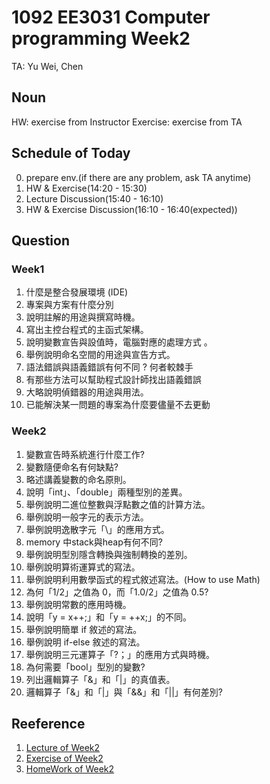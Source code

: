 # 1092 EE3031 Computer programming Week2 
TA: Yu Wei, Chen


## Noun
HW: exercise from Instructor
Exercise: exercise from TA

## Schedule of Today
0. prepare env.(if there are any problem, ask TA anytime)
1. HW & Exercise(14:20 - 15:30)
2. Lecture Discussion(15:40 - 16:10)
3. HW & Exercise Discussion(16:10 - 16:40(expected))


## Question
### Week1
1. 什麼是整合發展環境 (IDE)
2. 專案與方案有什麼分別
3. 說明註解的用途與撰寫時機。
4. 寫出主控台程式的主函式架構。
5. 說明變數宣告與設值時，電腦對應的處理方式 。
6. 舉例說明命名空間的用途與宣告方式。
7. 語法錯誤與語義錯誤有何不同 ? 何者較棘手
8. 有那些方法可以幫助程式設計師找出語義錯誤
9. 大略說明偵錯器的用途與用法。
10. 已能解決某一問題的專案為什麼要儘量不去更動

### Week2
1. 變數宣告時系統進行什麼工作?
2. 變數隨便命名有何缺點?
3. 略述講義變數的命名原則。
4. 說明「int」、「double」兩種型別的差異。
5. 舉例說明二進位整數與浮點數之值的計算方法。
6. 舉例說明一般字元的表示方法。
7. 舉例說明逸散字元「\」的應用方式。
8. memory 中stack與heap有何不同?
9. 舉例說明型別隱含轉換與強制轉換的差別。
10. 舉例說明算術運算式的寫法。
11. 舉例說明利用數學函式的程式敘述寫法。(How to use Math)
12. 為何「1/2」之值為 0，而「1.0/2」之值為 0.5?
13. 舉例說明常數的應用時機。
14. 說明「y = x++;」和「y = ++x;」的不同。
15. 舉例說明簡單 if 敘述的寫法。
16. 舉例說明 if-else 敘述的寫法。
17. 舉例說明三元運算子「?；」的應用方式與時機。
18. 為何需要「bool」型別的變數?
19. 列出邏輯算子「&」和「|」的真值表。
20. 邏輯算子「&」和「|」與「&&」和「||」有何差別?

## Reeference
1. [Lecture of Week2](https://cool.ntu.edu.tw/courses/4605/files/545444?module_item_id=151675)
2. [Exercise of Week2](https://github.com/fordevoted/1092_EE3031_Computer-Programming/blob/main/exercise/week2.md)
3. [HomeWork of Week2](https://cool.ntu.edu.tw/courses/4605/files/545443?module_item_id=151676) 